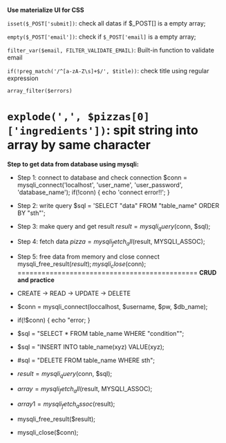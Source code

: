 **Use materialize UI for CSS**

`isset($_POST['submit])`: check all datas if $_POST[] is a empty array;

`empty($_POST['email'])`: check if `$_POST['email]` is a empty array;

`filter_var($email, FILTER_VALIDATE_EMAIL)`: Built-in function to validate email

`if(!preg_match('/^[a-zA-Z\s]+$/', $title))`: check title using regular expression

`array_filter($errors)`

`explode(',', $pizzas[0]['ingredients'])`: spit string into array by same character
=============================================
**Step to get data from database using mysqli:**

- Step 1: connect to database and check connection 
        $conn = mysqli_connect('localhost', 'user_name', 'user_password', 'database_name');
        if(!conn) {
            echo 'connect error!!';
        }
- Step 2: write query 
        $sql = 'SELECT "data" FROM "table_name" ORDER BY "sth"';
- Step 3: make query and get result
        $result = mysqli_query($conn, $sql);
- Step 4: fetch data 
        $pizza = mysqli_fetch_all($result, MYSQLI_ASSOC);
- Step 5: free data from memory and close connect
        mysqli_free_result($result);
        mysqli_close($conn);
=============================================
**CRUD and practice** 
- CREATE -> READ -> UPDATE -> DELETE

- $conn = mysqli_connect(loccalhost, $username, $pw, $db_name);
- if(!$conn) {
        echo "error;
} 

- $sql = "SELECT * FROM table_name WHERE "condition"";
- $sql = "INSERT INTO table_name(xyz) VALUE(xyz);
- #sql = "DELETE FROM table_name WHERE sth";

- $result = mysqli_query($conn, $sql);

- $array = mysqli_fetch_all($result, MYSQLI_ASSOC);
- $array1 = mysqli_fetch_assoc($result);

- mysqli_free_result($result);
- mysqli_close($conn);